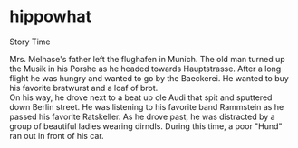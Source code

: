 # hippowhat
Story Time

Mrs. Melhase's father left the flughafen in Munich. 
The old man turned up the Musik in his Porshe as he headed towards Hauptstrasse.
After a long flight he was hungry and wanted to go by the Baeckerei.
He wanted to buy his favorite bratwurst and a loaf of brot.  
On his way, he drove next to a beat up ole Audi that spit and sputtered down Berlin street.
He was listening to his favorite band Rammstein as he passed his favorite Ratskeller.
As he drove past, he was distracted by a group of beautiful ladies wearing dirndls.
During this time, a poor "Hund" ran out in front of his car. 


